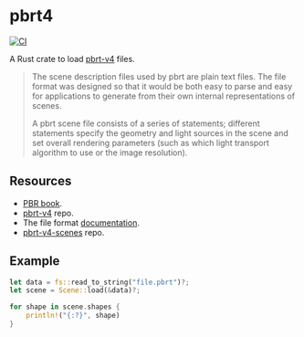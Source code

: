 # pbrt4

[![CI](https://github.com/mxpv/pbrt4/actions/workflows/ci.yml/badge.svg)](https://github.com/mxpv/pbrt4/actions/workflows/ci.yml)

A Rust crate to load [pbrt-v4](https://pbrt.org/fileformat-v4) files.


> The scene description files used by pbrt are plain text files. The file format was designed so that it would be both easy to parse and easy for applications to generate from their own internal representations of scenes.
> 
> A pbrt scene file consists of a series of statements; different statements specify the geometry and light sources in the scene and set overall rendering parameters (such as which light transport algorithm to use or the image resolution).


## Resources
- [PBR book](https://pbr-book.org).
- [pbrt-v4](https://github.com/mmp/pbrt-v4) repo.
- The file format [documentation](https://pbrt.org/fileformat-v4).
- [pbrt-v4-scenes](https://github.com/mmp/pbrt-v4-scenes) repo.

## Example

```rust
let data = fs::read_to_string("file.pbrt")?;
let scene = Scene::load(&data)?;

for shape in scene.shapes {
    println!("{:?}", shape)
}
```
